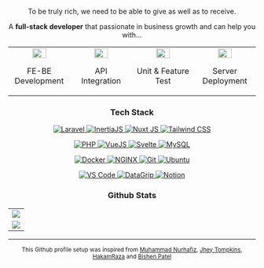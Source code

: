 <!-- <h1 align='center'>Hi, I’m Amirul 🤓</h1> -->

<p align='center'>
	To be truly rich, we need to be able to give as well as to receive.
</p>

<p align='center'>
	A <strong>full-stack developer</strong> that passionate in business growth and can help you with...
</p>

<!-- <h3 align='center'><strong>What Do I Offer</strong></h3> -->

<table align="center">
	<tr>
		<td align="center" width="25%">
			<img src="https://cdn.popsy.co/images/https%3A%2F%2Fwww.notion.so%2Fimage%2Fhttps%253A%252F%252Fs3-us-west-2.amazonaws.com%252Fsecure.notion-static.com%252F71e8a617-8a52-426d-a074-d873980a4490%252Fcoding.png%3Ftable%3Dblock%26id%3D7a43fe3c-b251-4d66-acab-7e5d3c3ea3da%26cache%3Dv2?width=1500&optimizer=image" align="center" width="50%" />
			<p align='center'>
				FE-BE Development
			</p>
		</td>
		<td align="center" width="25%">
			<img src="https://cdn.popsy.co/images/https%3A%2F%2Fwww.notion.so%2Fimage%2Fhttps%253A%252F%252Fs3-us-west-2.amazonaws.com%252Fsecure.notion-static.com%252F9feff946-bb6e-4215-8a51-1ae5fc22a273%252Fapi.png%3Ftable%3Dblock%26id%3D02163001-cbee-49c7-8470-86f901a4a33a%26cache%3Dv2?width=1500&optimizer=image" align="center" width="50%" />
			<p align='center'>
				API Integration
			</p>
		</td>
		<td align="center" width="25%">
			<img src="https://cdn.popsy.co/images/https%3A%2F%2Fwww.notion.so%2Fimage%2Fhttps%253A%252F%252Fs3-us-west-2.amazonaws.com%252Fsecure.notion-static.com%252Ff78e0209-65c1-4772-ab34-c1d8d2d8c45f%252Fchecklist.png%3Ftable%3Dblock%26id%3D943b6a02-d768-4956-b845-249fe68a1f62%26cache%3Dv2?width=1500&optimizer=image" align="center" width="50%" />
			<p align='center'>
				Unit & Feature Test
			</p>
		</td>
		<td align="center" width="25%">
			<img src="https://cdn.popsy.co/images/https%3A%2F%2Fwww.notion.so%2Fimage%2Fhttps%253A%252F%252Fs3-us-west-2.amazonaws.com%252Fsecure.notion-static.com%252F0d270ad5-762c-4057-9ea0-5a53a5549013%252Fservers.png%3Ftable%3Dblock%26id%3Dc43a9f4a-6d0d-400e-898b-51b65d0e5974%26cache%3Dv2?width=1500&optimizer=image" align="center" width="50%" />
			<p align='center'>
				Server Deployment
			</p>
		</td>
	</tr>
</table>

<h3 align='center'><strong>Tech Stack</strong></h3>

<!-- Framework-->

<p align='center'>
	<a href="https://laravel.com" target="_blank">
		<img alt="Laravel" src="https://img.shields.io/badge/Laravel-%23fd1303.svg?style=for-the-badge&logo=laravel&logoColor=white"/>
	</a>
	<a href="https://inertiajs.com/" target="_blank">
		<img alt="InertiaJS" src="https://img.shields.io/badge/Inertia_JS-%239553E9.svg?style=for-the-badge&logo=inertia&logoColor=white"/>
	</a>
	<a href="https://tailwindcss.com/" target="_blank">
		<img alt="Nuxt JS" src="https://img.shields.io/badge/Nuxt_JS-%2300DC82.svg?style=for-the-badge&logo=nuxtdotjs&logoColor=white"/>
	</a>
	<a href="https://tailwindcss.com/" target="_blank">
		<img alt="Tailwind CSS" src="https://img.shields.io/badge/Tailwind_CSS-%2306B6D4.svg?style=for-the-badge&logo=tailwind-css&logoColor=white"/>
	</a>
</p>

<!-- Languages-->

<p align='center'>
	<a href="https://www.php.net/" target="_blank">
 		<img alt="PHP" src="https://img.shields.io/badge/php-%23777BB4.svg?style=for-the-badge&logo=php&logoColor=white"/>
	</a>
	<a href="https://vuejs.org/" target="_blank">
		<img alt="VueJS" src="https://img.shields.io/badge/VueJS-%234FC08D.svg?style=for-the-badge&logo=vuedotjs&logoColor=white"/>
	</a>
	<a href="https://svelte.dev/" target="_blank">
		<img alt="Svelte" src="https://img.shields.io/badge/Svelte-%23FF3E00.svg?style=for-the-badge&logo=svelte&logoColor=white"/>
	</a>
	<a href="https://mysql.com/" target="_blank">
		<img alt="MySQL" src="https://img.shields.io/badge/MySQL-%23f29111.svg?style=for-the-badge&logo=mysql&logoColor=white" />
	</a>
	<!-- <a href="https://go.dev/" target="_blank">
 		<img alt="Go" src="https://img.shields.io/badge/go-%2300ADD8.svg?style=for-the-badge&logo=go&logoColor=white"/> 
	</a> -->
</p>

<!-- Cloud Service -->

<p align='center'>
 	 <!-- <a href="https://aws.amazon.com/" target="_blank">
		<img alt="Amazon AWS" src="https://img.shields.io/badge/aws-%23232F3E.svg?style=for-the-badge&logo=amazonwebservices&logoColor=white"/>
	</a>
	<a href="https://www.digitalocean.com/" target="_blank">
		<img alt="Digital Ocean" src="https://img.shields.io/badge/digital_ocean-%230080FF.svg?style=for-the-badge&logo=digitalocean&logoColor=white"/>
	</a>
	<a href="https://pages.cloudflare.com/" target="_blank">
		<img alt="Cloudflare Page" src="https://img.shields.io/badge/CloudFlare_Pages-%23F38020.svg?style=for-the-badge&logo=cloudflarepages&logoColor=white"/>
	</a> -->
	<a href="https://docker.com/" target="_blank">
		<img alt="Docker" src="https://img.shields.io/badge/Docker-%232496ED.svg?style=for-the-badge&logo=docker&logoColor=white" />
	</a>
	<a href="https://nginx.com/" target="_blank">
		<img alt="NGINX" src="https://img.shields.io/badge/NGINX-%23009639.svg?style=for-the-badge&logo=nginx&logoColor=white" />
	</a>
	<a href="https://git-scm.com/" target="_blank">
		<img alt="Git" src="https://img.shields.io/badge/Git-%23E44C30.svg?style=for-the-badge&logo=git&logoColor=white"/>
	</a>
	<a href="https://ubuntu.com/" target="_blank">
		<img alt="Ubuntu" src="https://img.shields.io/badge/Ubuntu-%23E95420.svg?style=for-the-badge&logo=Ubuntu&logoColor=white"/>
	</a>
	<!-- <a href="https://runcloud.io/" target="_blank">
	 	<img alt="RunCloud" src="https://img.shields.io/badge/runcloud-%23232F3E.svg?style=for-the-badge&logo=runcloud&logoColor=white"/>
	</a> -->
</p>

<!-- Tools-->

<p align='center'>
	<a href="https://code.visualstudio.com/" target="_blank">
		<img alt="VS Code" src="https://img.shields.io/badge/VS_Code-%23007ACC.svg?style=for-the-badge&logo=visual-studio-code&logoColor=white"/>
	</a>
	<a href="https://www.jetbrains.com/datagrip/" target="_blank">
		<img alt="DataGrip" src="https://img.shields.io/badge/datagrip-%23000000.svg?style=for-the-badge&logo=datagrip&logoColor=white"/>
	</a>
	<a href="https://www.notion.so/" target="_blank">
		<img alt="Notion" src="https://img.shields.io/badge/notion-%23000000.svg?style=for-the-badge&logo=notion&logoColor=white"/>
	</a>
</p>

<h3 align='center'><strong>Github Stats</strong></h3>

<table align="center">
	<tr>
		<td align="center" width="100%" colspan="2">
			<img src="https://github-readme-streak-stats.herokuapp.com/?user=naimsolong&hide_border=true&layout=compact" align="center" />
		</td>
	</tr>
	<tr>
		<td align="center" width="100%">
			<img src="https://github-readme-stats.vercel.app/api/top-langs/?username=naimsolong&hide_border=true&layout=compact&hide=Blade&langs_count=10" align="center" />
		</td>  
		<!-- <td align="center" width="50%">
			<img src="https://github-readme-stats.vercel.app/api?username=naimsolong&show_icons=true&count_private=true&hide_border=true" align="center" />
		</td> -->
	</tr>
</table>

---

<p align="center">
	<sub>This Github profile setup was inspired from <a href="https://github.com/kurkurzz" target="_blank">Muhammad Nurhafiz</a>, <a href="https://github.com/jh3y" target="_blank">Jhey Tompkins</a>, <a href="https://github.com/HakamRaza" target="_blank">HakamRaza</a> and <a href="https://github.com/patelzz007" target="_blank">Bishen Patel</a></sub>
</p>
